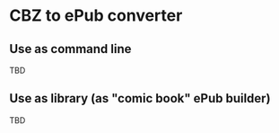 # CBZ to ePub converter
## Use as command line

TBD

## Use as library (as "comic book" ePub builder)

TBD
